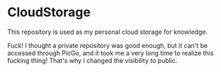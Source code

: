 # CloudStorage
This repository is used as my personal cloud storage for knowledge.

Fuck! I thought a private repository was good enough, but it can't be accessed through PicGo, and it took me a very long time to realize this fucking thing! That's why I changed the visibility to public.
